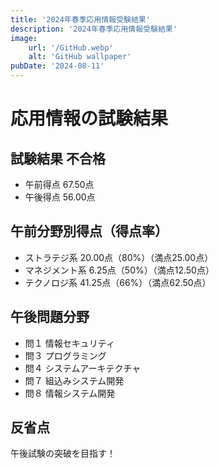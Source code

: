 ```yaml
---
title: '2024年春季応用情報受験結果'
description: '2024年春季応用情報受験結果'
image:
    url: '/GitHub.webp'
    alt: 'GitHub wallpaper'
pubDate: '2024-08-11'
---
```


# 応用情報の試験結果

## 試験結果	不合格
* 午前得点	67.50点
* 午後得点	56.00点

## 午前分野別得点（得点率）
* ストラテジ系	20.00点（80%）（満点25.00点）
* マネジメント系	6.25点（50%）（満点12.50点）
* テクノロジ系	41.25点（66%）（満点62.50点）

## 午後問題分野
* 問１	情報セキュリティ
* 問３	プログラミング
* 問４	システムアーキテクチャ
* 問７	組込みシステム開発
* 問８	情報システム開発

## 反省点
午後試験の突破を目指す！